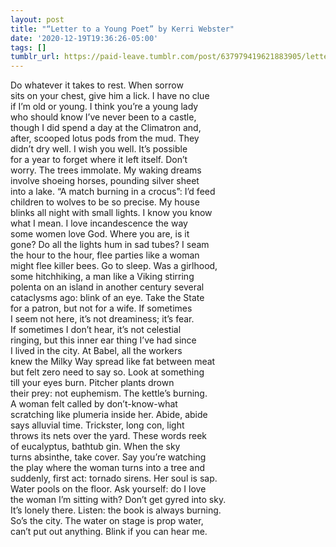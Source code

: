 ```yaml
---
layout: post
title: "“Letter to a Young Poet” by Kerri Webster"
date: '2020-12-19T19:36:26-05:00'
tags: []
tumblr_url: https://paid-leave.tumblr.com/post/637979419621883905/letter-to-a-young-poet-by-kerri-webster
---
```

Do whatever it takes to rest. When sorrow  
sits on your chest, give him a lick. I have no clue  
if I’m old or young. I think you’re a young lady  
who should know I’ve never been to a castle,  
though I did spend a day at the Climatron and,  
after, scooped lotus pods from the mud. They  
didn’t dry well. I wish you well. It’s possible  
for a year to forget where it left itself. Don’t  
worry. The trees immolate. My waking dreams  
involve shoeing horses, pounding silver sheet  
into a lake. “A match burning in a crocus”: I’d feed  
children to wolves to be so precise. <!-- more -->My house  
blinks all night with small lights. I know you know  
what I mean. I love incandescence the way  
some women love God. Where you are, is it  
gone? Do all the lights hum in sad tubes? I seam  
the hour to the hour, flee parties like a woman  
might flee killer bees. Go to sleep. Was a girlhood,  
some hitchhiking, a man like a Viking stirring  
polenta on an island in another century several  
cataclysms ago: blink of an eye. Take the State  
for a patron, but not for a wife. If sometimes  
I seem not here, it’s not dreaminess; it’s fear.   
If sometimes I don’t hear, it’s not celestial  
ringing, but this inner ear thing I’ve had since  
I lived in the city. At Babel, all the workers  
knew the Milky Way spread like fat between meat  
but felt zero need to say so. Look at something  
till your eyes burn. Pitcher plants drown  
their prey: not euphemism. The kettle’s burning.   
A woman felt called by don’t-know-what  
scratching like plumeria inside her. Abide, abide  
says alluvial time. Trickster, long con, light  
throws its nets over the yard. These words reek  
of eucalyptus, bathtub gin. When the sky  
turns absinthe, take cover. Say you’re watching  
the play where the woman turns into a tree and  
suddenly, first act: tornado sirens. Her soul is sap.  
Water pools on the floor. Ask yourself: do I love  
the woman I’m sitting with? Don’t get gyred into sky.  
It’s lonely there. Listen: the book is always burning.  
So’s the city. The water on stage is prop water,  
can’t put out anything. Blink if you can hear me.

